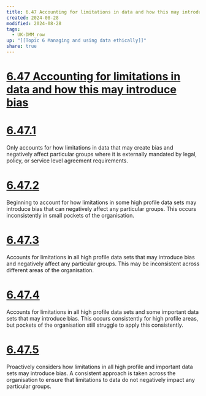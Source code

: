 ```yaml
---
title: 6.47 Accounting for limitations in data and how this may introduce bias
created: 2024-08-28
modified: 2024-08-28
tags:
  - UK-DMM_row
up: "[[Topic 6 Managing and using data ethically]]"
share: true
---
```

# [6.47 Accounting for limitations in data and how this may introduce bias](6.47%20Accounting%20for%20limitations%20in%20data%20and%20how%20this%20may%20introduce%20bias.md)
# [6.47.1](6.47.1.md)

Only accounts for how limitations in data that may create bias and negatively affect particular groups where it is externally mandated by legal, policy, or service level agreement requirements.

# [6.47.2](6.47.2.md)

Beginning to account for how limitations in some high profile data sets may introduce bias that can negatively affect any particular groups. This occurs inconsistently in small pockets of the organisation.

# [6.47.3](6.47.3.md)

Accounts for limitations in all high profile data sets that may introduce bias and negatively affect any particular groups. This may be inconsistent across different areas of the organisation.

# [6.47.4](6.47.4.md)

Accounts for limitations in all high profile data sets and some important data sets that may introduce bias. This occurs consistently for high profile areas, but pockets of the organisation still struggle to apply this consistently.

# [6.47.5](6.47.5.md)

Proactively considers how limitations in all high profile and important data sets may introduce bias. A consistent approach is taken across the organisation to ensure that limitations to data do not negatively impact any particular groups.
